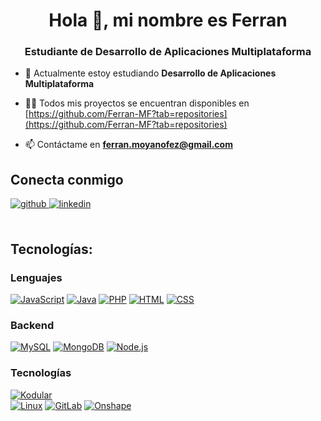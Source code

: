 <h1 align="center">Hola 👋, mi nombre es Ferran</h1>
<h3 align="center">Estudiante de Desarrollo de Aplicaciones Multiplataforma</h3>

- 🌱 Actualmente estoy estudiando **Desarrollo de Aplicaciones Multiplataforma**

- 👨‍💻 Todos mis proyectos se encuentran disponibles en [https://github.com/Ferran-MF?tab=repositories](https://github.com/Ferran-MF?tab=repositories)

- 📫 Contáctame en **ferran.moyanofez@gmail.com**


## Conecta conmigo
<div>
<a href="https://github.com/Ferran-MF" target="_blank">
<img src=https://img.shields.io/badge/github-%2324292e.svg?&style=for-the-badge&logo=github&logoColor=white alt=github style="margin-bottom: 5px;" />
</a>
<a href="https://www.linkedin.com/in/ferran-moyano-fernandez-607864208/" target="_blank">
<img src=https://img.shields.io/badge/linkedin-%231E77B5.svg?&style=for-the-badge&logo=linkedin&logoColor=white alt=linkedin style="margin-bottom: 5px;" />
</a>  
</div>  
<br/>  

## Tecnologías:

### Lenguajes
[![JavaScript](https://img.shields.io/badge/-JavaScript-yellow?style=flat-square&logo=javascript&logoColor=white)](https://github.com/topics/javascript)
[![Java](https://img.shields.io/badge/-Java-red?style=flat-square&logo=java&logoColor=white)](https://github.com/topics/java)
[![PHP](https://img.shields.io/badge/-PHP-blue?style=flat-square&logo=php&logoColor=white)](https://github.com/topics/php)
[![HTML](https://img.shields.io/badge/-HTML-orange?style=flat-square&logo=html5&logoColor=white)](https://github.com/topics/html)
[![CSS](https://img.shields.io/badge/-CSS-blue?style=flat-square&logo=css3&logoColor=white)](https://github.com/topics/css)

### Backend
[![MySQL](https://img.shields.io/badge/-MySQL-blue?style=flat-square&logo=mysql&logoColor=white)](https://github.com/topics/mysql)
[![MongoDB](https://img.shields.io/badge/-MongoDB-green?style=flat-square&logo=mongodb&logoColor=white)](https://github.com/topics/mongodb)
[![Node.js](https://img.shields.io/badge/-Node.js-green?style=flat-square&logo=node.js&logoColor=white)](https://github.com/topics/nodejs)

### Tecnologías
[![Kodular](https://img.shields.io/badge/-Kodular-orange?style=flat-square&logo=kodular&logoColor=white)](https://github.com/topics/kodular)  
[![Linux](https://img.shields.io/badge/-Linux-black?style=flat-square&logo=linux&logoColor=white)](https://www.linux.org/)
[![GitLab](https://img.shields.io/badge/-GitLab-orange?style=flat-square&logo=gitlab&logoColor=white)](https://gitlab.com/)
[![Onshape](https://img.shields.io/badge/-Onshape-blue?style=flat-square&logo=onshape&logoColor=white)](https://www.onshape.com/)

  




